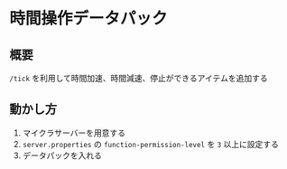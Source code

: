 # 時間操作データパック

## 概要

`/tick` を利用して時間加速、時間減速、停止ができるアイテムを追加する  

## 動かし方

1. マイクラサーバーを用意する
2. `server.properties` の `function-permission-level` を `3` 以上に設定する
3. データパックを入れる
